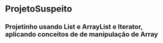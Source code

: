 # ProjetoSuspeito
<h2>Projetinho usando List e ArrayList e Iterator, aplicando conceitos de de manipulação de Array<h2>
